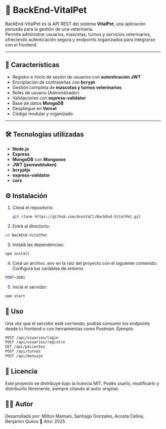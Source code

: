 # 🐾 BackEnd-VitalPet

BackEnd-VitalPet es la API REST del sistema **VitalPet**, una aplicación pensada para la gestión de una veterinaria.  
Permite administrar usuarios, mascotas, turnos y servicios veterinarios, ofreciendo autenticación segura y endpoints organizados para integrarse con el frontend.

---

## 🚀 Características

- Registro e inicio de sesión de usuarios con **autenticación JWT**
- Encriptación de contraseñas con **bcrypt**
- Gestión completa de **mascotas y turnos veterinarios**
- Roles de usuario (Administrador)
- Validaciones con **express-validator**
- Base de datos **MongoDB**
- Despliegue en **Vercel**
- Código modular y organizado

---

## 🛠️ Tecnologías utilizadas

- **Node.js**
- **Express**
- **MongoDB** con **Mongoose**
- **JWT (jsonwebtoken)**
- **bcryptjs**
- **express-validator**
- **cors**

## ⚙️ Instalación

1. Cloná el repositorio:

   ```bash
   git clone https://github.com/AcostaCl/BackEnd-VitalPet.git

   ```

2. Entrá al directorio:

```bash
cd BackEnd-VitalPet

```

3. Instalá las dependencias:

```bash
npm install

```

4. Creá un archivo .env en la raíz del proyecto con el siguiente contenido: Configurá tus variables de entorno

```bash
PORT=3001

```

5. Iniciá el servidor:

```bash
npm start

```

## 🧪 Uso

Una vez que el servidor esté corriendo, podrás consumir los endpoints desde tu frontend o con herramientas como Postman.
Ejemplo:

```bash
POST /api/usuarios/login
POST /api/usuarios/registro
GET /api/pacientes
POST /api/turnos
POST /api/mensaje

```

## 📄 Licencia

Este proyecto se distribuye bajo la licencia MIT.
Podés usarlo, modificarlo y distribuirlo libremente, siempre citando al autor original.

## 👨‍💻 Autor

Desarrollado por: Milton Mamani, Santiago Gonzales, Acosta Celina, Benjamin Quiros
📅 Año: 2025
